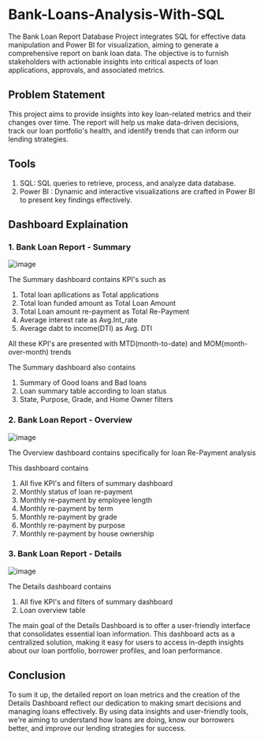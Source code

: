 # Bank-Loans-Analysis-With-SQL

The Bank Loan Report Database Project integrates SQL for effective data manipulation and Power BI for visualization, aiming to generate a comprehensive report on bank loan data. The objective is to furnish stakeholders with actionable insights into critical aspects of loan applications, approvals, and associated metrics.

## Problem Statement
This project aims to provide insights into key loan-related metrics and their changes over time. The report will help us make data-driven decisions, track our loan portfolio's health, and identify trends that can inform our lending strategies. 

## Tools 
1. SQL: SQL queries to retrieve, process, and analyze data database.
2. Power BI : Dynamic and interactive visualizations are crafted in Power BI to present key findings effectively.

## Dashboard Explaination

### 1. Bank Loan Report - Summary 

![image](https://github.com/Akshay-Angadi/Bank-Loans-Analysis-With-SQL/assets/112554296/0be40ada-4010-4caa-93b0-4d4c46cf3759)

The Summary dashboard contains KPI's such as
1. Total loan apllications as Total applications
2. Total loan funded amount as Total Loan Amount
3. Total Loan amount re-payment as Total Re-Payment
4. Average interest rate as Avg.Int_rate
5. Average dabt to income(DTI) as Avg. DTI

All these KPI's are presented with MTD(month-to-date) and MOM(month-over-month) trends

The Summary dashboard also contains 
1. Summary of Good loans and Bad loans
2. Loan summary table according to loan status
3. State, Purpose, Grade, and Home Owner filters

### 2. Bank Loan Report - Overview

![image](https://github.com/Akshay-Angadi/Bank-Loans-Analysis-With-SQL/assets/112554296/7d617970-f62e-4217-a003-e26b9e50db83)

The Overview dashboard contains specifically for loan Re-Payment analysis

This dashboard contains
1. All five KPI's and filters of summary dashboard
2. Monthly status of loan re-payment
3. Monthly re-payment by employee length
4. Monthly re-payment by term
5. Monthly re-payment by grade
6. Monthly re-payment by purpose
7. Monthly re-payment by house ownership

### 3. Bank Loan Report - Details

![image](https://github.com/Akshay-Angadi/Bank-Loans-Analysis-With-SQL/assets/112554296/46cc704c-2d08-4aca-8910-1fe0fd7d15a4)

The Details dashboard contains 
1. All five KPI's and filters of summary dashboard
2. Loan overview table

The main goal of the Details Dashboard is to offer a user-friendly interface that consolidates essential loan information. This dashboard acts as a centralized solution, making it easy for users to access in-depth insights about our loan portfolio, borrower profiles, and loan performance.

## Conclusion

To sum it up, the detailed report on loan metrics and the creation of the Details Dashboard reflect our dedication to making smart decisions and managing loans effectively. By using data insights and user-friendly tools, we're aiming to understand how loans are doing, know our borrowers better, and improve our lending strategies for success.

